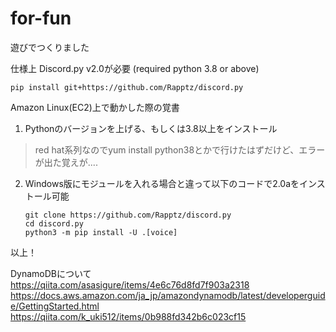 # for-fun
遊びでつくりました

仕様上 Discord.py v2.0が必要 (required python 3.8 or above)

` pip install git+https://github.com/Rapptz/discord.py `

Amazon Linux(EC2)上で動かした際の覚書

1. Pythonのバージョンを上げる、もしくは3.8以上をインストール
>red hat系列なのでyum install python38とかで行けたはずだけど、エラーが出た覚えが....

2. Windows版にモジュールを入れる場合と違って以下のコードで2.0aをインストール可能

    `git clone https://github.com/Rapptz/discord.py`  
    `cd discord.py`  
    `python3 -m pip install -U .[voice]`

以上！

DynamoDBについて  
    https://qiita.com/asasigure/items/4e6c76d8fd7f903a2318  
    https://docs.aws.amazon.com/ja_jp/amazondynamodb/latest/developerguide/GettingStarted.html  
    https://qiita.com/k_uki512/items/0b988fd342b6c023cf15